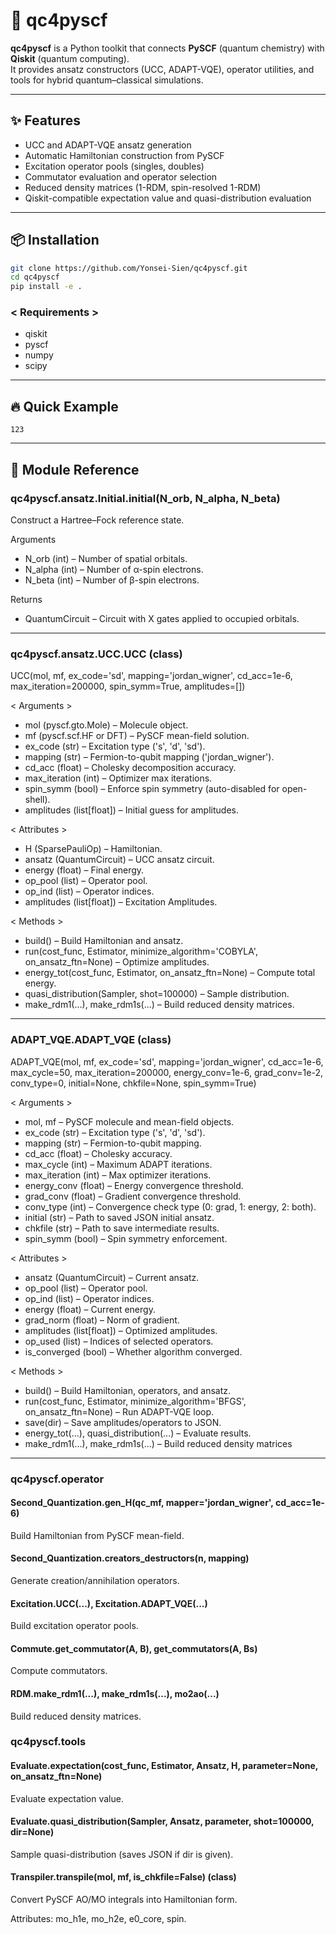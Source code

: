 # 🚀 qc4pyscf

**qc4pyscf** is a Python toolkit that connects **PySCF** (quantum chemistry) with **Qiskit** (quantum computing).  
It provides ansatz constructors (UCC, ADAPT-VQE), operator utilities, and tools for hybrid quantum–classical simulations.

---

## ✨ Features
- UCC and ADAPT-VQE ansatz generation  
- Automatic Hamiltonian construction from PySCF  
- Excitation operator pools (singles, doubles)  
- Commutator evaluation and operator selection  
- Reduced density matrices (1-RDM, spin-resolved 1-RDM)  
- Qiskit-compatible expectation value and quasi-distribution evaluation  

---

## 📦 Installation

```bash
git clone https://github.com/Yonsei-Sien/qc4pyscf.git
cd qc4pyscf
pip install -e .
```

### < Requirements >
- qiskit
- pyscf
- numpy
- scipy

---

## 🔥 Quick Example
```
123
```
---

## 🧩 Module Reference  

### qc4pyscf.ansatz.Initial.initial(N_orb, N_alpha, N_beta)
Construct a Hartree–Fock reference state.

Arguments
- N_orb (int) – Number of spatial orbitals.
- N_alpha (int) – Number of α-spin electrons.
- N_beta (int) – Number of β-spin electrons.

Returns
- QuantumCircuit – Circuit with X gates applied to occupied orbitals.

---

### qc4pyscf.ansatz.UCC.UCC (class)

UCC(mol, mf, ex_code='sd', mapping='jordan_wigner',
    cd_acc=1e-6, max_iteration=200000,
    spin_symm=True, amplitudes=[])
    
< Arguments >
- mol (pyscf.gto.Mole) – Molecule object.
- mf (pyscf.scf.HF or DFT) – PySCF mean-field solution.
- ex_code (str) – Excitation type ('s', 'd', 'sd').
- mapping (str) – Fermion-to-qubit mapping ('jordan_wigner').
- cd_acc (float) – Cholesky decomposition accuracy.
- max_iteration (int) – Optimizer max iterations.
- spin_symm (bool) – Enforce spin symmetry (auto-disabled for open-shell).
- amplitudes (list[float]) – Initial guess for amplitudes.

< Attributes >

- H (SparsePauliOp) – Hamiltonian.
- ansatz (QuantumCircuit) – UCC ansatz circuit.
- energy (float) – Final energy.
- op_pool (list) – Operator pool.
- op_ind (list) – Operator indices.
- amplitudes (list[float]) – Excitation Amplitudes.

< Methods >

- build() – Build Hamiltonian and ansatz.
- run(cost_func, Estimator, minimize_algorithm='COBYLA', on_ansatz_ftn=None) – Optimize amplitudes.
- energy_tot(cost_func, Estimator, on_ansatz_ftn=None) – Compute total energy.
- quasi_distribution(Sampler, shot=100000) – Sample distribution.
- make_rdm1(...), make_rdm1s(...) – Build reduced density matrices.

---

### ADAPT_VQE.ADAPT_VQE (class)

ADAPT_VQE(mol, mf, ex_code='sd', mapping='jordan_wigner',
          cd_acc=1e-6, max_cycle=50, max_iteration=200000,
          energy_conv=1e-6, grad_conv=1e-2, conv_type=0,
          initial=None, chkfile=None, spin_symm=True)
          
< Arguments >

- mol, mf – PySCF molecule and mean-field objects.
- ex_code (str) – Excitation type ('s', 'd', 'sd').
- mapping (str) – Fermion-to-qubit mapping.
- cd_acc (float) – Cholesky accuracy.
- max_cycle (int) – Maximum ADAPT iterations.
- max_iteration (int) – Max optimizer iterations.
- energy_conv (float) – Energy convergence threshold.
- grad_conv (float) – Gradient convergence threshold.
- conv_type (int) – Convergence check type (0: grad, 1: energy, 2: both).
- initial (str) – Path to saved JSON initial ansatz.
- chkfile (str) – Path to save intermediate results.
- spin_symm (bool) – Spin symmetry enforcement.

< Attributes >

- ansatz (QuantumCircuit) – Current ansatz.
- op_pool (list) – Operator pool.
- op_ind (list) – Operator indices.
- energy (float) – Current energy.
- grad_norm (float) – Norm of gradient.
- amplitudes (list[float]) – Optimized amplitudes.
- op_used (list) – Indices of selected operators.
- is_converged (bool) – Whether algorithm converged.

< Methods >

- build() – Build Hamiltonian, operators, and ansatz.
- run(cost_func, Estimator, minimize_algorithm='BFGS', on_ansatz_ftn=None) – Run ADAPT-VQE loop.
- save(dir) – Save amplitudes/operators to JSON.
- energy_tot(...), quasi_distribution(...) – Evaluate results.
- make_rdm1(...), make_rdm1s(...) – Build reduced density matrices

---

### qc4pyscf.operator

#### Second_Quantization.gen_H(qc_mf, mapper='jordan_wigner', cd_acc=1e-6)
Build Hamiltonian from PySCF mean-field.

#### Second_Quantization.creators_destructors(n, mapping)
Generate creation/annihilation operators.

#### Excitation.UCC(...), Excitation.ADAPT_VQE(...)
Build excitation operator pools.

#### Commute.get_commutator(A, B), get_commutators(A, Bs)
Compute commutators.

#### RDM.make_rdm1(...), make_rdm1s(...), mo2ao(...)
Build reduced density matrices.

### qc4pyscf.tools

#### Evaluate.expectation(cost_func, Estimator, Ansatz, H, parameter=None, on_ansatz_ftn=None)
Evaluate expectation value.

#### Evaluate.quasi_distribution(Sampler, Ansatz, parameter, shot=100000, dir=None)
Sample quasi-distribution (saves JSON if dir is given).

#### Transpiler.transpile(mol, mf, is_chkfile=False) (class)
Convert PySCF AO/MO integrals into Hamiltonian form.

Attributes: mo_h1e, mo_h2e, e0_core, spin.
